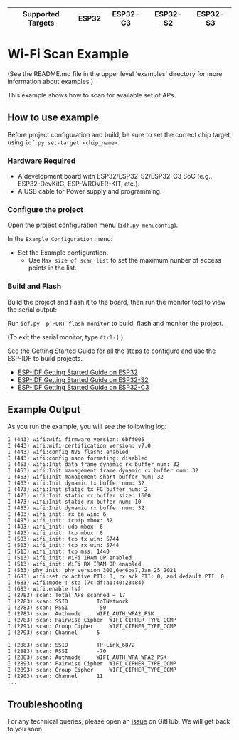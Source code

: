 | Supported Targets | ESP32 | ESP32-C3 | ESP32-S2 | ESP32-S3 |
| ----------------- | ----- | -------- | -------- | -------- |

# Wi-Fi Scan Example

(See the README.md file in the upper level 'examples' directory for more information about examples.)

This example shows how to scan for available set of APs.

## How to use example

Before project configuration and build, be sure to set the correct chip target using `idf.py set-target <chip_name>`.

### Hardware Required

* A development board with ESP32/ESP32-S2/ESP32-C3 SoC (e.g., ESP32-DevKitC, ESP-WROVER-KIT, etc.).
* A USB cable for Power supply and programming.

### Configure the project

Open the project configuration menu (`idf.py menuconfig`).

In the `Example Configuration` menu:

* Set the Example configuration.
    * Use `Max size of scan list` to set the maximum nunber of access points in the list.

### Build and Flash

Build the project and flash it to the board, then run the monitor tool to view the serial output:

Run `idf.py -p PORT flash monitor` to build, flash and monitor the project.

(To exit the serial monitor, type ``Ctrl-]``.)

See the Getting Started Guide for all the steps to configure and use the ESP-IDF to build projects.

* [ESP-IDF Getting Started Guide on ESP32](https://docs.espressif.com/projects/esp-idf/en/latest/esp32/get-started/index.html)
* [ESP-IDF Getting Started Guide on ESP32-S2](https://docs.espressif.com/projects/esp-idf/en/latest/esp32s2/get-started/index.html)
* [ESP-IDF Getting Started Guide on ESP32-C3](https://docs.espressif.com/projects/esp-idf/en/latest/esp32c3/get-started/index.html)

## Example Output

As you run the example, you will see the following log:

```
I (443) wifi:wifi firmware version: 6bff005
I (443) wifi:wifi certification version: v7.0
I (443) wifi:config NVS flash: enabled
I (443) wifi:config nano formating: disabled
I (453) wifi:Init data frame dynamic rx buffer num: 32
I (453) wifi:Init management frame dynamic rx buffer num: 32
I (463) wifi:Init management short buffer num: 32
I (463) wifi:Init dynamic tx buffer num: 32
I (473) wifi:Init static tx FG buffer num: 2
I (473) wifi:Init static rx buffer size: 1600
I (473) wifi:Init static rx buffer num: 10
I (483) wifi:Init dynamic rx buffer num: 32
I (483) wifi_init: rx ba win: 6
I (493) wifi_init: tcpip mbox: 32
I (493) wifi_init: udp mbox: 6
I (493) wifi_init: tcp mbox: 6
I (503) wifi_init: tcp tx win: 5744
I (503) wifi_init: tcp rx win: 5744
I (513) wifi_init: tcp mss: 1440
I (513) wifi_init: WiFi IRAM OP enabled
I (513) wifi_init: WiFi RX IRAM OP enabled
I (533) phy_init: phy_version 300,6e46ba7,Jan 25 2021
I (683) wifi:set rx active PTI: 0, rx ack PTI: 0, and default PTI: 0
I (683) wifi:mode : sta (7c:df:a1:40:23:84)
I (683) wifi:enable tsf
I (2783) scan: Total APs scanned = 17
I (2783) scan: SSID 		IoTNetwork
I (2783) scan: RSSI 		-50
I (2783) scan: Authmode 	WIFI_AUTH_WPA2_PSK
I (2783) scan: Pairwise Cipher 	WIFI_CIPHER_TYPE_CCMP
I (2793) scan: Group Cipher 	WIFI_CIPHER_TYPE_CCMP
I (2793) scan: Channel 		5

I (2883) scan: SSID 		TP-Link_6872
I (2883) scan: RSSI 		-70
I (2883) scan: Authmode 	WIFI_AUTH_WPA_WPA2_PSK
I (2893) scan: Pairwise Cipher 	WIFI_CIPHER_TYPE_CCMP
I (2893) scan: Group Cipher 	WIFI_CIPHER_TYPE_CCMP
I (2903) scan: Channel 		11
...
```

## Troubleshooting

For any technical queries, please open an [issue](https://github.com/espressif/esp-idf/issues) on GitHub. We will get back to you soon.
